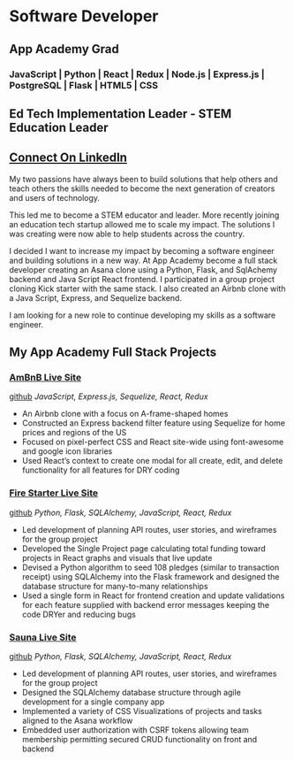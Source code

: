 
# Software Developer 
## App Academy Grad 
### JavaScript | Python | React | Redux | Node.js | Express.js | PostgreSQL | Flask | HTML5 | CSS
## Ed Tech Implementation Leader  -  STEM Education Leader
## [Connect On LinkedIn](https://www.linkedin.com/in/annika-mcpeek/)

My two passions have always been to build solutions that help others and teach others the skills needed to become the next generation of creators and users of technology. 

This led me to become a STEM educator and leader. More recently joining an education tech startup allowed me to scale my impact. The solutions I was creating were now able to help students across the country. 

I decided I want to increase my impact by becoming a software engineer and building solutions in a new way. At App Academy become a full stack developer creating an Asana clone using a Python, Flask, and SqlAchemy backend and Java Script React frontend. I participated in a group project cloning Kick starter with the same stack. I also created an Airbnb clone with a Java Script, Express, and Sequelize backend. 

I am looking for a new role to continue developing my skills as a software engineer.


## My App Academy Full Stack Projects
### [AmBnB Live Site](https://mcpeek-airbnb.onrender.com)
[github](https://github.com/amcpeek/API-Project)
*JavaScript, Express.js, Sequelize, React, Redux*
* An Airbnb clone with a focus on A-frame-shaped homes
* Constructed an Express backend filter feature using Sequelize for home prices and regions of the US
* Focused on pixel-perfect CSS and React site-wide using font-awesome and google icon libraries
* Used React’s context to create one modal for all create, edit, and delete functionality for all features for DRY coding


### [Fire Starter Live Site](https://firestarter.onrender.com)
[github](https://github.com/no8cai/firestarter)
*Python, Flask, SQLAlchemy, JavaScript, React, Redux*
* Led development of planning API routes, user stories, and wireframes for the group project
* Developed the Single Project page calculating total funding toward projects in React graphs and visuals that live update
* Devised a Python algorithm to seed 108 pledges (similar to transaction receipt)  using SQLAlchemy into the Flask framework and designed the database structure for many-to-many relationships
* Used a single form in React for frontend creation and update validations for each feature supplied with backend error messages keeping the code DRYer and reducing bugs

### [Sauna Live Site](https://sauna.onrender.com)
[github](https://github.com/amcpeek/sauna )
*Python, Flask, SQLAlchemy, JavaScript, React, Redux*
* Led development of planning API routes, user stories, and wireframes for the group project
* Designed the SQLAlchemy database structure  through agile development for a single company app
* Implemented a variety of CSS Visualizations of projects and tasks aligned to the Asana workflow
* Embedded user authorization with CSRF tokens allowing team membership permitting secured CRUD functionality on front and backend


<!--
**amcpeek/amcpeek** is a ✨ _special_ ✨ repository because its `README.md` (this file) appears on your GitHub profile.

Here are some ideas to get you started:

- 🔭 I’m currently working on ...
- 🌱 I’m currently learning ...
- 👯 I’m looking to collaborate on ...
- 🤔 I’m looking for help with ...
- 💬 Ask me about ...
- 📫 How to reach me: ...
- 😄 Pronouns: ...
- ⚡ Fun fact: ...
-->

